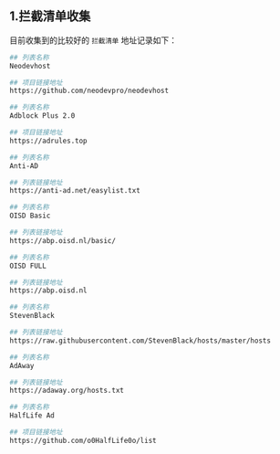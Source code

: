 ## 1.拦截清单收集

目前收集到的比较好的 `拦截清单` 地址记录如下：  

```bash
## 列表名称
Neodevhost

## 项目链接地址
https://github.com/neodevpro/neodevhost
```

```bash
## 列表名称
Adblock Plus 2.0

## 项目链接地址
https://adrules.top
```

```bash
## 列表名称
Anti-AD

## 列表链接地址
https://anti-ad.net/easylist.txt
```

```bash
## 列表名称
OISD Basic

## 列表链接地址
https://abp.oisd.nl/basic/
```

```bash
## 列表名称
OISD FULL

## 列表链接地址
https://abp.oisd.nl
```

```bash
## 列表名称
StevenBlack

## 列表链接地址
https://raw.githubusercontent.com/StevenBlack/hosts/master/hosts
```

```bash
## 列表名称
AdAway

## 列表链接地址
https://adaway.org/hosts.txt
```

```bash
## 列表名称
HalfLife Ad

## 项目链接地址
https://github.com/o0HalfLife0o/list
```